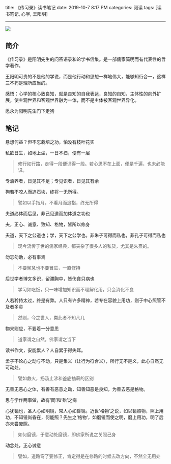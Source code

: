 title: 《传习录》读书笔记
date: 2019-10-7 8:17 PM
categories: 阅读
tags: [读书笔记, 心学, 王阳明]

---

![](http://image.runjf.com/mweb/2019-10-09-15706298114022.jpg)

## 简介
《传习录》是阳明先生的问答语录和论学书信集。是一部儒家简明而有代表性的哲学著作。

王阳明可贵的不是他的学说，而是他行动和思想一样地伟大，能够知行合一，这样三不朽是理所应当的。

感悟：心学的核心致良知，就是良知的自我表达，良知的自知，主体性的向外扩展，使主观世界和客观世界融为一体，而不是主体被客观世界异化。

愿永为阳明先生门下走狗

<!--more-->

## 笔记
悬想何益？但不忘栽培之功，怕没有枝叶花实

私欲日生，如地上尘，一日不扫，便有一层
> 修行如行路，走得一段便识得一段。若心思不在上面，便是千遍，也未必能识。

专涵养者，日见其不足；专见识者，日见其有余

狗若不咬人而追石块，终将一无所得。
> 譬如以手指月，不看月而追指，终无所得

夫道必体而后见，非己见道而加体道之功也

夫，正心、诚意、致知、格物，皆所以修身

夫道，天下之公道也；学，天下之公学也。非朱子可得而私也，非孔子可得而私也
> 现今流传于世的儒家经典，都夹杂了很多人的私货，尤其是朱熹的。

勿忘勿助，必有事焉
> 不要懈怠也不要冒进，一直修持

后世学者博文多识，留滞胸中，皆伤食只病也
> 学习如吃饭，只一味增加知识而不理解化用，只会消化不良

人若矜持太过，终是有弊。人只有许多精神，若专在容貌上用功，则于中心照管不及者多矣
> 然则，今之世人，类此者不知凡几

物来则应，不要着一分意思
> 道家谓之自然，佛家谓之当下

读书作文，安能累人？人自累于得失耳。

孟子不论心之动与不动，只是集义（让行为符合义），所行无不是义，此心自然无可动处。
> 譬如救火，扬汤止沸和釜底抽薪的区别

无善无恶心之体，有善有恶意之动，知善知恶是良知，为善去恶是格物。

思与学作两事做，故有‘罔’和‘殆’之病

心犹镜也，圣人心如明镜，常人心如昏镜。近世‘格物’之说，如以镜照物，照上用功，不知镜尚昏在，何能照？先生之‘格物’，如磨镜而使之明，磨上用功，明了后亦未尝废照。
> 如何磨镜，于意动处磨镜，即佛家所说之关照己身

动念处，正心诚意
> 譬如，道路弯了要修正，肯定得是在修路的时候去改方向，不然全无用处

